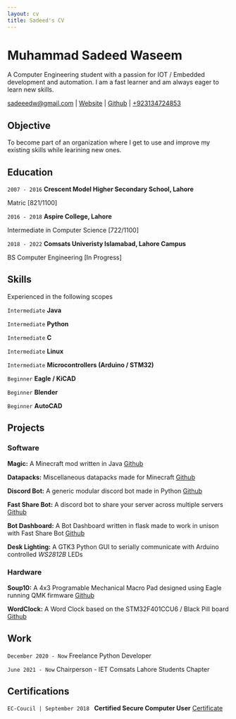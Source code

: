 ```yaml
---
layout: cv
title: Sadeed's CV
---
```

# Muhammad Sadeed Waseem
A Computer Engineering student with a passion for IOT / Embedded development and automation. I am a fast learner and am always eager to learn new skills. 

<div id="webaddress">
<a href="sadeeedw@gmail.com">sadeeedw@gmail.com</a>
| <a href="https://sadeeed.github.io/">Website</a>
| <a href="https://github.com/Sadeeed">Github</a>
| <a href="+923134724853"> +923134724853 </a>
</div>


## Objective

To become part of an organization where I get to use and improve my existing skills while learining new ones.

## Education

`2007 - 2016`
__Crescent Model Higher Secondary School, Lahore__

Matric [821/1100]

`2016 - 2018`
__Aspire College, Lahore__

Intermediate in Computer Science [722/1100]

`2018 - 2022`
__Comsats Univeristy Islamabad, Lahore Campus__

BS Computer Engineering [In Progress]



## Skills
Experienced in the following scopes

`Intermediate`
__Java__

`Intermediate`
__Python__

`Intermediate`
__C__

`Intermediate`
__Linux__

`Intermediate`
__Microcontrollers (Arduino / STM32)__

`Beginner`
__Eagle / KiCAD__

`Beginner`
__Blender__

`Beginner`
__AutoCAD__



## Projects

### Software

__Magic:__ A Minecraft mod written in Java [Github](https://github.com/Sadeeed/Magic)

__Datapacks:__ Miscellaneous datapacks made for Minecraft [Github](https://github.com/Sadeeed/datapacks)

__Discord Bot:__ A generic modular discord bot made in Python [Github](https://github.com/Sadeeed/discordbot)

__Fast Share Bot:__ A discord bot to share your server across multiple servers [Github](https://github.com/icesoup-backup/FastShareBot)

__Bot Dashboard:__ A Bot Dashboard written in flask made to work in unison with Fast Share Bot [Github](https://github.com/icesoup-backup/BotDashboard)

__Desk Lighting:__ A GTK3 Python GUI to serially communicate with Arduino controlled *WS2812B* LEDs

### Hardware

__Soup10:__ A 4x3 Programable Mechanical Macro Pad designed using Eagle running QMK firmware [Github](https://github.com/Sadeeed/soup10)

__WordClock:__ A Word Clock based on the STM32F401CCU6 / Black Pill board [Github](https://github.com/Sadeeed/WordClock)


## Work

`December 2020 - Now`
Freelance Python Developer

`June 2021 - Now`
Chairperson - IET Comsats Lahore Students Chapter



## Certifications

`EC-Coucil | September 2018 `
__Certified Secure Computer User__ [Certificate](https://drive.google.com/file/d/1d2xFAblORzXhUmt_FGJGSkR0-NrdeaJO/view?usp=sharing)




<!-- ### Footer

Last updated: July 2021 -->
